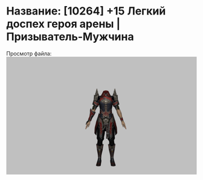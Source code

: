 # Название: [10264] +15 Легкий доспех героя арены | Призыватель-Мужчина

Просмотр файла:
![p080031.png](p080031.png)